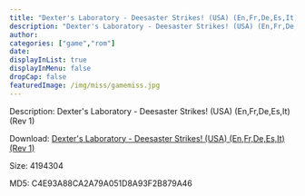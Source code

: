 ```yaml
---
title: "Dexter's Laboratory - Deesaster Strikes! (USA) (En,Fr,De,Es,It) (Rev 1)"
description: "Dexter's Laboratory - Deesaster Strikes! (USA) (En,Fr,De,Es,It) (Rev 1)"
author: 
categories: ["game","rom"]
date: 
displayInList: true
displayInMenu: false
dropCap: false
featuredImage: /img/miss/gamemiss.jpg
---
```


Description: Dexter's Laboratory - Deesaster Strikes! (USA) (En,Fr,De,Es,It) (Rev 1)

Download: <a style="text-decoration:underline;" href="https://mega.nz/#!7HAwhASC!Q_rtQfxgSHMl9zDOu7uuJM10XeZfaP-55Myeqo6p0UM" target = "_blank" rel = "nofollow" > Dexter's Laboratory - Deesaster Strikes! (USA) (En,Fr,De,Es,It) (Rev 1)</a>

Size: 4194304

MD5: C4E93A88CA2A79A051D8A93F2B879A46

